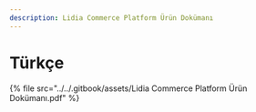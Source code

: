 ```yaml
---
description: Lidia Commerce Platform Ürün Dokümanı
---
```


# Türkçe

{% file src="../../.gitbook/assets/Lidia Commerce Platform Ürün Dokümanı.pdf" %}

